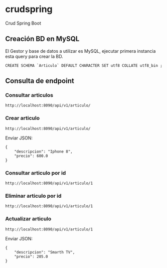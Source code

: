 # crudspring

Crud Spring Boot

## Creación BD en MySQL

El Gestor y base de datos a utilizar es MySQL, ejecutar primera instancia esta query para crear la BD.

`` CREATE SCHEMA `Articulo` DEFAULT CHARACTER SET utf8 COLLATE utf8_bin ; ``

## Consulta de endpoint

### Consultar articulos

`http://localhost:8090/api/v1/articulo/`

### Crear articulo

`http://localhost:8090/api/v1/articulo/`

Enviar JSON:

```
{
    "descripcion": "Iphone 8",
    "precio": 600.0
}
```

### Consultar articulo por id

`http://localhost:8090/api/v1/articulo/1`

### Eliminar articulo por id

`http://localhost:8090/api/v1/articulo/1`

### Actualizar articulo

`http://localhost:8090/api/v1/articulo/1`

Enviar JSON:

```
{
    "descripcion": "Smarth TV",
    "precio": 205.0
}
```
